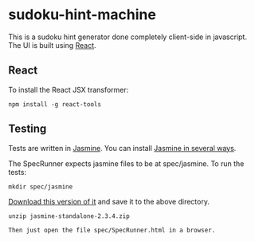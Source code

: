 # sudoku-hint-machine

This is a sudoku hint generator done completely client-side in
javascript. The UI is built using
[React](http://facebook.github.io/react/).

React
-------
To install the React JSX transformer:

    npm install -g react-tools


Testing
-------
Tests are  written in [Jasmine](http://jasmine.github.io/).
You can install [Jasmine in several ways](https://github.com/jasmine/jasmine#installation).

The SpecRunner expects jasmine files to be at spec/jasmine. To run the tests:

    mkdir spec/jasmine

  [Download this version of it](https://github.com/jasmine/jasmine/releases/download/v2.3.4/jasmine-standalone-2.3.4.zip) and save it to the above directory.

    unzip jasmine-standalone-2.3.4.zip

    Then just open the file spec/SpecRunner.html in a browser.

